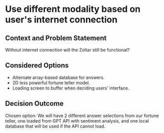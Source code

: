 # Use different modality based on user's internet connection

## Context and Problem Statement

Without internet connection will the Zoltar still be functional?

## Considered Options

* Alternate array-based database for answers.
* 2D less powerful fortune teller model.
* Loading screen to buffer when deciding users' interface.

## Decision Outcome

Chosen option: We will have 2 different answer selections from our fortune teller, one loaded from GPT API with sentiment 
analysis, and one local database that will be used if the API cannot load.
